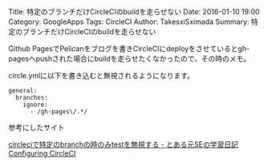 Title: 特定のブランチだけCircleCIのbuildを走らせない
Date: 2016-01-10 19:00
Category: GoogleApps
Tags: CircleCI
Author: TakesxiSximada
Summary: 特定のブランチだけCircleCIのbuildを走らせない


Github PagesでPelicanをブログを書きCircleCIにdeployをさせているとgh-pagesへpushされた場合にbuildを走らせたくなかったので、その時のメモ。

circle.ymlに以下を書き込むと無視されるようになります。

```
general:
  branches:
    ignore:
      - /gh-pages\/.*/
```

参考にしたサイト

[circleciで特定のbranchの時のみtestを無視する - とある元SEの学習日記](http://cross-black777.hatenablog.com/entry/2015/07/20/231044)
[Configuring CircleCI](https://circleci.com/docs/configuration)